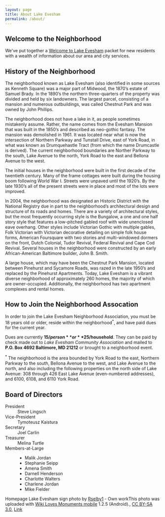 ```yaml
---
layout: page
title: About Lake Evesham
permalink: /about/
---
```


Welcome to the Neighborhood
---------------------------

We've put together a [Welcome to Lake Evesham](/assets/Welcome_to_Lake_Evesham.pdf) packet for new residents with a wealth of information about our area and city services.

History of the Neighborhood
---------------------------

The neighborhood known as Lake Evesham (also identified in some sources as Kenneth Square) was a major part of Midwood, the 1870’s estate of Samuel Brady.
In the 1890’s the northern three-quarters of the property was divided and held by six landowners. The largest parcel, consisting of a mansion and numerous outbuildings, was called Chestnut Park and was owned by John Phillips.

The neighborhood does not have a lake in it, as people sometimes mistakenly assume. Rather, the name comes from the Evesham Mansion that was built in the 1850’s and described as neo-gothic fantasy.
The mansion was demolished in 1961. It was located near what is now the intersection of Northern Parkway and Tunstall Drive, east of York Road, in what was known as Drumquehastle Tract (from which the name Drumcastle is derived).
The current neighborhood boundaries are Norther Parkway to the south, Lake Avenue to the north, York Road to the east and Bellona Avenue to the west.  

The initial houses in the neighborhood were built in the first decade of the twentieth century.
Many of the frame cottages were built during the housing boom following World War I. Streets were unpaved until the 1920’s.
By the late 1930’s all of the present streets were in place and most of the lots were improved.  

In 2004, the neighborhood was designated an Historic District with the National Registry due in part to the neighborhood’s architectural design and structure of its roads and homes.
There are a variety of architectural styles, but the most frequently occurring style is the Bungalow, a one and one half story style that features a low-pitched gabled roof with wide unenclosed eave overhang.
Other styles include Victorian Gothic with multiple gables, Folk Victorian with Victorian decorative detailing on simple folk house forms,
American Foursquare with two stories and multi-windowed dormers on the front, Dutch Colonial, Tudor Revival, Federal Revival and Cape Cod Revival.
Several houses in the neighborhood were constructed by an early African-American Baltimore builder, John B. Smith.

A large house, which may have been the Chestnut Park Mansion, located between Pinehurst and Sycamore Roads,
was razed in the late 1950’s and replaced by the Pinehurst Apartments.
Today, Lake Evesham is a vibrant diverse neighborhood of approximately 260 homes, the majority of which are owner-occupied. Additionally, the neighborhood has two apartment complexes and rental homes.


How to Join the Neighborhood Assocation
---------------------------------------

In order to join the Lake Evesham Neighborhood Association, you must be 18 years old or older, reside within the neighborhood<sup>*</sup>,
and have paid dues for the current year.

Dues are currently **$15/person** or **$25/household**. They can be paid by check made out to _Lake Evesham Community Association_ and mailed to **P.O. Box 4692 Baltimore, MD 21212** or brought to a neighborhood event.

<sup>*</sup> The neighborhood is the area bounded by York Road to the east, Northern Parkway to the south, Bellona Avenue to the west, and Lake Avenue to the north,
and also including the following properties on the north side of Lake Avenue: 308 through 426 East Lake Avenue (even-numbered addresses), and 6100, 6108, and 6110 York Road.

Board of Directors
------------------

<dl>
<dt>President</dt>
<dd>Steve Lingsch</dd>
<dt>Vice-President</dt>
<dd>Tymoteusz Kaistura</dd>
<dt>Secretary</dt>
<dd>Joel Carlin</dd>
<dt>Treasurer</dt>
<dd>Melina Turtle</dd>
<dt>Members-at-Large</dt>
<dd>
<ul>
<li>Malik Jordan</li>
<li>Stephanie Seipp</li>
<li>Amena Smith</li>
<li>Darnell Henderson</li>
<li>Charlotte Walters</li>
<li>Charlene Jordan</li>
<li>Mike Fielder</li>
</ul>
</dd>
</dl>

Homepage Lake Evesham sign photo by <a href="//commons.wikimedia.org/w/index.php?title=User:Rselby1&amp;action=edit&amp;redlink=1" class="new" title="User:Rselby1 (page does not exist)">Rselby1</a> - <span class="int-own-work" lang="en">Own work</span><a href="//commons.wikimedia.org/wiki/File:Wiki_Loves_Monuments_Logo_notext.svg" class="image"></a>This photo was uploaded with <a href="https://www.mediawiki.org/wiki/Wiki_Loves_Monuments_mobile_application" class="extiw" title="mw:Wiki Loves Monuments mobile application">Wiki Loves Monuments mobile</a> 1.2.5 (Android)., <a href="https://creativecommons.org/licenses/by-sa/3.0" title="Creative Commons Attribution-Share Alike 3.0">CC BY-SA 3.0</a>, <a href="https://commons.wikimedia.org/w/index.php?curid=21608705">Link</a>
